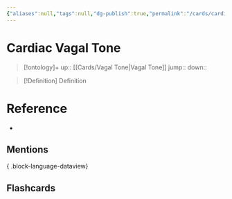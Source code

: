 ```yaml
---
{"aliases":null,"tags":null,"dg-publish":true,"permalink":"/cards/cardiac-vagal-tone/","dgPassFrontmatter":true}
---
```


# Cardiac Vagal Tone

> [!ontology]+
> up:: [[Cards/Vagal Tone\|Vagal Tone]]
> jump:: 
> down:: 

> [!Definition] Definition

# Reference

- 

## Mentions


{ .block-language-dataview}

## Flashcards